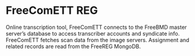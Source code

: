 # FreeComETT REG

Online transcription tool, FreeComETT connects to the FreeBMD master server’s database to access transcriber accounts and syndicate info. FreeComETT fetches scan data from the image servers.
Assignment and related records are read from the FreeREG MongoDB.
